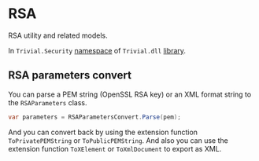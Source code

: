 # RSA

RSA utility and related models.

In `Trivial.Security` [namespace](./) of `Trivial.dll` [library](../).

## RSA parameters convert

You can parse a PEM string (OpenSSL RSA key) or an XML format string to the `RSAParameters` class.

```csharp
var parameters = RSAParametersConvert.Parse(pem);
```

And you can convert back by using the extension function `ToPrivatePEMString` or `ToPublicPEMString`. And also you can use the extension function `ToXElement` or `ToXmlDocument` to export as XML.
